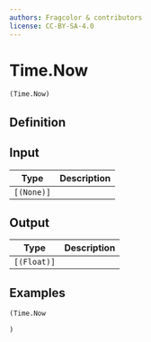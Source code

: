 ```yaml
---
authors: Fragcolor & contributors
license: CC-BY-SA-4.0
---
```



# Time.Now

```clojure
(Time.Now)
```


## Definition




## Input

| Type | Description |
|------|-------------|
| `[(None)]` |  |


## Output

| Type | Description |
|------|-------------|
| `[(Float)]` |  |


## Examples

```clojure
(Time.Now

)
```
